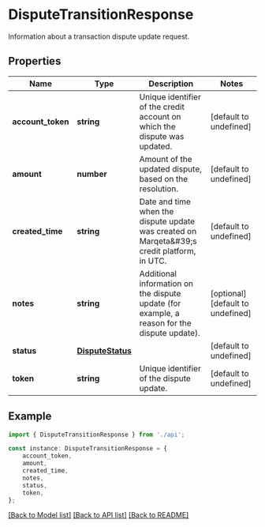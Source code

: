 # DisputeTransitionResponse

Information about a transaction dispute update request.

## Properties

Name | Type | Description | Notes
------------ | ------------- | ------------- | -------------
**account_token** | **string** | Unique identifier of the credit account on which the dispute was updated. | [default to undefined]
**amount** | **number** | Amount of the updated dispute, based on the resolution. | [default to undefined]
**created_time** | **string** | Date and time when the dispute update was created on Marqeta\&#39;s credit platform, in UTC. | [default to undefined]
**notes** | **string** | Additional information on the dispute update (for example, a reason for the dispute update). | [optional] [default to undefined]
**status** | [**DisputeStatus**](DisputeStatus.md) |  | [default to undefined]
**token** | **string** | Unique identifier of the dispute update. | [default to undefined]

## Example

```typescript
import { DisputeTransitionResponse } from './api';

const instance: DisputeTransitionResponse = {
    account_token,
    amount,
    created_time,
    notes,
    status,
    token,
};
```

[[Back to Model list]](../README.md#documentation-for-models) [[Back to API list]](../README.md#documentation-for-api-endpoints) [[Back to README]](../README.md)
